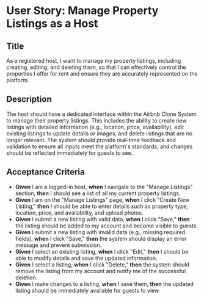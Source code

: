 
# User Story: Manage Property Listings as a Host

## Title
As a registered host, I want to manage my property listings, including creating, editing, and deleting them, so that I can effectively control the properties I offer for rent and ensure they are accurately represented on the platform.

## Description
The host should have a dedicated interface within the Airbnb Clone System to manage their property listings. This includes the ability to create new listings with detailed information (e.g., location, price, availability), edit existing listings to update details or images, and delete listings that are no longer relevant. The system should provide real-time feedback and validation to ensure all inputs meet the platform's standards, and changes should be reflected immediately for guests to see.

## Acceptance Criteria
- **Given** I am a logged-in host, **when** I navigate to the "Manage Listings" section, **then** I should see a list of all my current property listings.
- **Given** I am on the "Manage Listings" page, **when** I click "Create New Listing," **then** I should be able to enter details such as property type, location, price, and availability, and upload photos.
- **Given** I submit a new listing with valid data, **when** I click "Save," **then** the listing should be added to my account and become visible to guests.
- **Given** I submit a new listing with invalid data (e.g., missing required fields), **when** I click "Save," **then** the system should display an error message and prevent submission.
- **Given** I select an existing listing, **when** I click "Edit," **then** I should be able to modify details and save the updated information.
- **Given** I select a listing, **when** I click "Delete," **then** the system should remove the listing from my account and notify me of the successful deletion.
- **Given** I make changes to a listing, **when** I save them, **then** the updated listing should be immediately available for guests to view.

